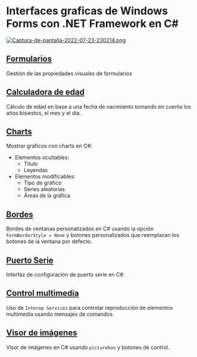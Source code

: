 # Interfaces graficas de Windows Forms con .NET Framework en C#

[![Captura-de-pantalla-2022-07-23-230214.png](https://i.postimg.cc/HxkHxpKY/Captura-de-pantalla-2022-07-23-230214.png)](https://postimg.cc/Ff8wCQN8)

## [Formularios](https://github.com/adnksharp/aForms)
Gestión de las propiedades visuales de formularios

## [Calculadora de edad](https://github.com/adnksharp/aAge)
Cálculo de edad en base a una fecha de nacimiento tomando en cuenta los años bisiestos, el mes y el día.

## [Charts](https://github.com/adnksharp/aChart)
Mostrar gráficos con charts en C#:

- Elementos ocultables:
    - Titulo
    - Leyendas
- Elementos modificables:
    - Tipo de gráfico
    - Series aleatorias
    - Áreas de la gráfica

## [Bordes](https://github.com/adnksharp/aCustomBar)
Bordes de ventanas personalizados en C# usando la opción `FormBorderStyle = None` y botones personalizados que reemplazan los botones de la ventana por defecto.

## [Puerto Serie](https://github.com/adnksharp/aSerialConfig)
Interfaz de configuración de puerto serie en C#.

## [Control multimedia](https://github.com/adnksharp/aMediaControls)
Uso de ```Interop Services``` para controlar reproducción de elementos multimedia usando mensajes de comandos.

## [Visor de imágenes](https://github.com/adnksharp/aIMGV)
Visor de imágenes en C# usando ```picturebox``` y botones de control.
